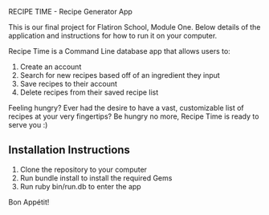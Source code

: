 RECIPE TIME - Recipe Generator App

This is our final project for Flatiron School, Module One. Below details of the application and instructions for how to run it on your computer.

Recipe Time is a Command Line database app that allows users to:
1. Create an account
2. Search for new recipes based off of an ingredient they input
3. Save recipes to their account
4. Delete recipes from their saved recipe list

Feeling hungry? Ever had the desire to have a vast, customizable list of recipes at your very fingertips?
Be hungry no more, Recipe Time is ready to serve you :)


Installation Instructions
-------------------------------------

1. Clone the repository to your computer
2. Run bundle install to install the required Gems
3. Run ruby bin/run.db to enter the app

Bon Appétit!

